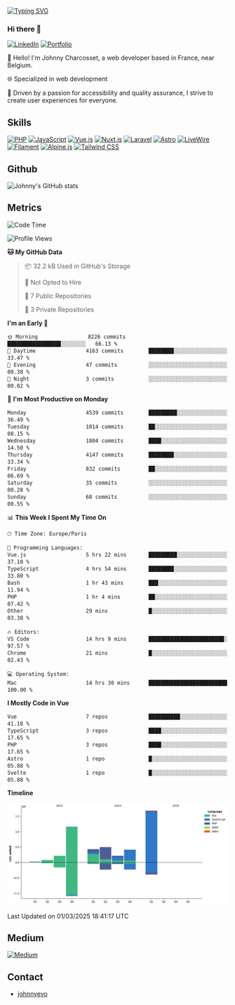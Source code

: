 [![Typing SVG](https://readme-typing-svg.demolab.com?font=Fira+Code&pause=1000&random=false&width=435&lines=Johnny+Charcosset;Web+Developer)](https://git.io/typing-svg)

### Hi there 👋
[![LinkedIn](https://img.shields.io/badge/LinkedIn-0077B5?style=for-the-badge&logo=linkedin&logoColor=white)](https://www.linkedin.com/in/johnny-charcosset/)
[![Portfolio](https://img.shields.io/badge/Portfolio-4285F4?style=for-the-badge&logo=google-chrome&logoColor=white)](https://johnnyevo.github.io/)

👋 Hello! I'm Johnny Charcosset, a web developer based in France, near Belgium.

🌐 Specialized in web development

🚀 Driven by a passion for accessibility and quality assurance, I strive to create user experiences for everyone.

## Skills

[![PHP](https://img.shields.io/badge/PHP-777BB4?style=for-the-badge&logo=php&logoColor=white)](https://www.php.net/)
[![JavaScript](https://img.shields.io/badge/JavaScript-F7DF1E?style=for-the-badge&logo=javascript&logoColor=black)](https://developer.mozilla.org/en-US/docs/Web/JavaScript)
[![Vue.js](https://img.shields.io/badge/Vue.js-4FC08D?style=for-the-badge&logo=vue.js&logoColor=white)](https://vuejs.org/)
[![Nuxt.js](https://img.shields.io/badge/Nuxt.js-00C58E?style=for-the-badge&logo=nuxt.js&logoColor=white)](https://nuxtjs.org/)
[![Laravel](https://img.shields.io/badge/Laravel-FF2D20?style=for-the-badge&logo=laravel&logoColor=white)](https://laravel.com/)
[![Astro](https://img.shields.io/badge/Astro-0B3E59?style=for-the-badge&logo=astro&logoColor=white)](https://astro.build/)
[![LiveWire](https://img.shields.io/badge/LiveWire-FF3E00?style=for-the-badge&logo=livewire&logoColor=white)](https://laravel-livewire.com/)
[![Filament](https://img.shields.io/badge/Filament-253E46?style=for-the-badge&logo=https://filamentphp.com/favicon/favicon-32x32.png?v=w1dBNxT7Wg&logoColor=white)](https://filamentadmin.com/)
[![Alpine.js](https://img.shields.io/badge/Alpine.js-8BC0D0?style=for-the-badge&logo=alpine.js&logoColor=black)](https://alpinejs.dev/)
[![Tailwind CSS](https://img.shields.io/badge/Tailwind_CSS-38B2AC?style=for-the-badge&logo=tailwind-css&logoColor=white)](https://tailwindcss.com/)

## Github

![Johnny's GitHub stats](https://github-readme-stats.vercel.app/api?username=JohnnyEvo&show_icons=true&theme=transparent)

## Metrics

<!--START_SECTION:waka-->
![Code Time](http://img.shields.io/badge/Code%20Time-1%2C243%20hrs%202%20mins-blue)

![Profile Views](http://img.shields.io/badge/Profile%20Views-0-blue)

**🐱 My GitHub Data** 

> 📦 32.2 kB Used in GitHub's Storage 
 > 
> 🚫 Not Opted to Hire
 > 
> 📜 7 Public Repositories 
 > 
> 🔑 3 Private Repositories 
 > 
**I'm an Early 🐤** 

```text
🌞 Morning                8226 commits        █████████████████░░░░░░░░   66.13 % 
🌆 Daytime                4163 commits        ████████░░░░░░░░░░░░░░░░░   33.47 % 
🌃 Evening                47 commits          ░░░░░░░░░░░░░░░░░░░░░░░░░   00.38 % 
🌙 Night                  3 commits           ░░░░░░░░░░░░░░░░░░░░░░░░░   00.02 % 
```
📅 **I'm Most Productive on Monday** 

```text
Monday                   4539 commits        █████████░░░░░░░░░░░░░░░░   36.49 % 
Tuesday                  1014 commits        ██░░░░░░░░░░░░░░░░░░░░░░░   08.15 % 
Wednesday                1804 commits        ████░░░░░░░░░░░░░░░░░░░░░   14.50 % 
Thursday                 4147 commits        ████████░░░░░░░░░░░░░░░░░   33.34 % 
Friday                   832 commits         ██░░░░░░░░░░░░░░░░░░░░░░░   06.69 % 
Saturday                 35 commits          ░░░░░░░░░░░░░░░░░░░░░░░░░   00.28 % 
Sunday                   68 commits          ░░░░░░░░░░░░░░░░░░░░░░░░░   00.55 % 
```


📊 **This Week I Spent My Time On** 

```text
🕑︎ Time Zone: Europe/Paris

💬 Programming Languages: 
Vue.js                   5 hrs 22 mins       █████████░░░░░░░░░░░░░░░░   37.10 % 
TypeScript               4 hrs 54 mins       ████████░░░░░░░░░░░░░░░░░   33.80 % 
Bash                     1 hr 43 mins        ███░░░░░░░░░░░░░░░░░░░░░░   11.94 % 
PHP                      1 hr 4 mins         ██░░░░░░░░░░░░░░░░░░░░░░░   07.42 % 
Other                    29 mins             █░░░░░░░░░░░░░░░░░░░░░░░░   03.38 % 

🔥 Editors: 
VS Code                  14 hrs 9 mins       ████████████████████████░   97.57 % 
Chrome                   21 mins             █░░░░░░░░░░░░░░░░░░░░░░░░   02.43 % 

💻 Operating System: 
Mac                      14 hrs 30 mins      █████████████████████████   100.00 % 
```

**I Mostly Code in Vue** 

```text
Vue                      7 repos             ██████████░░░░░░░░░░░░░░░   41.18 % 
TypeScript               3 repos             ████░░░░░░░░░░░░░░░░░░░░░   17.65 % 
PHP                      3 repos             ████░░░░░░░░░░░░░░░░░░░░░   17.65 % 
Astro                    1 repo              █░░░░░░░░░░░░░░░░░░░░░░░░   05.88 % 
Svelte                   1 repo              █░░░░░░░░░░░░░░░░░░░░░░░░   05.88 % 
```



**Timeline**

![Lines of Code chart](https://raw.githubusercontent.com/JohnnyEvo/JohnnyEvo/main/assets/bar_graph.png)


 Last Updated on 01/03/2025 18:41:17 UTC
<!--END_SECTION:waka-->

## Medium

[![Medium](https://github-readme-medium.vercel.app/?username=johnny.charcosset&limit=3)](https://medium.com/@@johnny.charcosset)

## Contact

- [johnnyevo](https://johnnyevo.github.io/)
